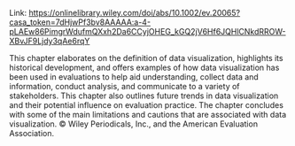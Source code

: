 Link: https://onlinelibrary.wiley.com/doi/abs/10.1002/ev.20065?casa_token=7dHjwPf3bv8AAAAA:a-4-pLAEw86PimgrWdufmQXxh2Da6CCyjOHEG_kGQ2jV6Hf6JQHlCNkdRROW-XBvJF9Ljdy3qAe6rqY

This chapter elaborates on the definition of data visualization, highlights its historical development, and offers examples of how data visualization has been used in evaluations to help aid understanding, collect data and information, conduct analysis, and communicate to a variety of stakeholders. This chapter also outlines future trends in data visualization and their potential influence on evaluation practice. The chapter concludes with some of the main limitations and cautions that are associated with data visualization. © Wiley Periodicals, Inc., and the American Evaluation Association.
